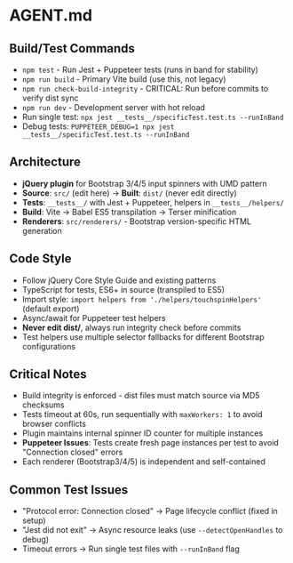# AGENT.md

## Build/Test Commands
- `npm test` - Run Jest + Puppeteer tests (runs in band for stability)
- `npm run build` - Primary Vite build (use this, not legacy)
- `npm run check-build-integrity` - CRITICAL: Run before commits to verify dist sync
- `npm run dev` - Development server with hot reload
- Run single test: `npx jest __tests__/specificTest.test.ts --runInBand`
- Debug tests: `PUPPETEER_DEBUG=1 npx jest __tests__/specificTest.test.ts --runInBand`

## Architecture
- **jQuery plugin** for Bootstrap 3/4/5 input spinners with UMD pattern
- **Source**: `src/` (edit here) → **Built**: `dist/` (never edit directly)
- **Tests**: `__tests__/` with Jest + Puppeteer, helpers in `__tests__/helpers/`
- **Build**: Vite → Babel ES5 transpilation → Terser minification
- **Renderers**: `src/renderers/` - Bootstrap version-specific HTML generation

## Code Style
- Follow jQuery Core Style Guide and existing patterns
- TypeScript for tests, ES6+ in source (transpiled to ES5)
- Import style: `import helpers from './helpers/touchspinHelpers'` (default export)
- Async/await for Puppeteer test helpers
- **Never edit dist/**, always run integrity check before commits
- Test helpers use multiple selector fallbacks for different Bootstrap configurations

## Critical Notes
- Build integrity is enforced - dist files must match source via MD5 checksums
- Tests timeout at 60s, run sequentially with `maxWorkers: 1` to avoid browser conflicts
- Plugin maintains internal spinner ID counter for multiple instances
- **Puppeteer Issues**: Tests create fresh page instances per test to avoid "Connection closed" errors
- Each renderer (Bootstrap3/4/5) is independent and self-contained

## Common Test Issues
- "Protocol error: Connection closed" → Page lifecycle conflict (fixed in setup)
- "Jest did not exit" → Async resource leaks (use `--detectOpenHandles` to debug)
- Timeout errors → Run single test files with `--runInBand` flag
